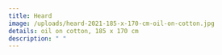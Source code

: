 ```yaml
---
title: Heard
image: /uploads/heard-2021-185-x-170-cm-oil-on-cotton.jpg
details: oil on cotton, 185 x 170 cm
description: " "
---
```

